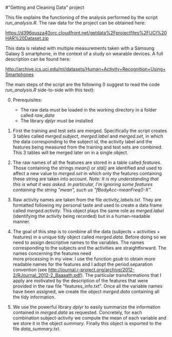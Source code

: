 #"Getting and Cleaning Data" project


This file explains the functioning of the analysis performed by the script 
*run_analysis.R*. The raw data for the project can be obtained here:

https://d396qusza40orc.cloudfront.net/getdata%2Fprojectfiles%2FUCI%20HAR%20Dataset.zip 

This data is related with multiple measurements taken with a Samsung Galaxy S 
smartphone, in the context of a study on wearable devices. A full description can 
be found here:

http://archive.ics.uci.edu/ml/datasets/Human+Activity+Recognition+Using+Smartphones 


The main steps of the script are the following (I suggest to read the code 
*run_analysis.R* side-to-side with this text):

0. Prerequisites: 
    * The raw data must be loaded in the working directory in a folder called *raw_data*
    * The library *dplyr* must be installed

1. First the training and test sets are merged. Specifically the script creates 
3 tables called *merged.subject*, *merged.label* and *merged.set*, in which the 
data corresponding to the subject id, the activity label and the features being 
measured from the training and test sets are combined. This 3 tables will be merged 
later on in a single object.

2. The raw names of all the features are stored in a table called *features*. 
Those containing the strings *mean()* or *std()* are identified and used to 
affect a new value to *merged.set* in which only the features containing these 
string are taken into account. 
*Note: It is my understanding that this is what it was asked. In particular, I'm 
ignoring some features containing the string "mean", such us "fBodyAcc-meanFreq()-X".* 

3. Raw activity names are taken from the file *activity_labels.txt*. They are 
formatted following my personal taste and used to create a data frame 
called *merged.activity*. This object plays the same role as *merged.label* 
(identifying the activity being recorded) but in a human-readable manner.

4. The goal of this step is to combine all the data (subjects + activities + features) 
in a unique tidy object called *merged.data*. Before doing so we need to assign 
descriptive names to the variables. The names corresponding to the subjects and 
the activities are straightforward. The names concerning the features need  
more processing in my view. I use the function *gsub* to obtain more readable 
names for the features and I adopt the period.separation convention 
(see http://journal.r-project.org/archive/2012-2/RJournal_2012-2_Baaaath.pdf). 
The particular transformations that I apply are motivated by the description of 
the features that were provided in the raw file "features_info.txt". Once all 
the variable names have been assigned, we create the object *merged.data* containing 
all the tidy information.

5. We use the powerful library *dplyr* to easily summarize the information 
contained in *merged.data* as requested. Concretely, for each combination 
subject-activity we compute the mean of each variable and we store it in 
the object *summary*. Finally this object is exported to the file *data_summary.txt*.




